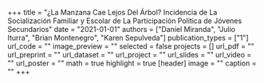 +++
title = "¿La Manzana Cae Lejos Del Árbol? Incidencia de La Socialización Familiar y Escolar de La Participación Política de Jóvenes Secundarios"
date = "2021-01-01"
authors = ["Daniel Miranda", "Julio Iturra", "Brian Montenegro", "Karen Sepulveda"]
publication_types = ["1"]
url_code = ""
image_preview = ""
selected = false
projects = []
url_pdf = ""
url_preprint = ""
url_dataset = ""
url_project = ""
url_slides = ""
url_video = ""
url_poster = ""
math = true
highlight = true
[header]
image = ""
caption = ""
+++
